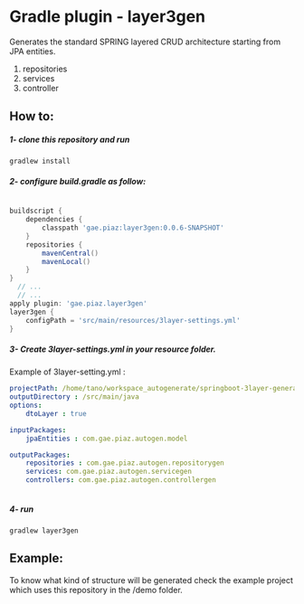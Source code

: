 # Gradle plugin - layer3gen
Generates the standard SPRING layered CRUD architecture starting from JPA entities.

1) repositories
2) services
3) controller

## How to:
##### 1- clone this repository and run
```shell script
gradlew install
```
##### 2- configure build.gradle as follow:
```groovy

buildscript {
	dependencies {
		classpath 'gae.piaz:layer3gen:0.0.6-SNAPSHOT'
	}
	repositories {
		mavenCentral()
		mavenLocal()
	}
}
  // ...
  // ...
apply plugin: 'gae.piaz.layer3gen'
layer3gen {
	configPath = 'src/main/resources/3layer-settings.yml'
}
```
##### 3- Create 3layer-settings.yml in your resource folder.
Example of 3layer-setting.yml :

```yml
projectPath: /home/tano/workspace_autogenerate/springboot-3layer-generator
outputDirectory : /src/main/java
options:
    dtoLayer : true

inputPackages:
    jpaEntities : com.gae.piaz.autogen.model

outputPackages:
    repositories : com.gae.piaz.autogen.repositorygen
    services: com.gae.piaz.autogen.servicegen
    controllers: com.gae.piaz.autogen.controllergen
  
```
##### 4- run 
```shell script
gradlew layer3gen
```

## Example:
To know what kind of structure will be generated check the example project which uses this repository in the /demo folder.

